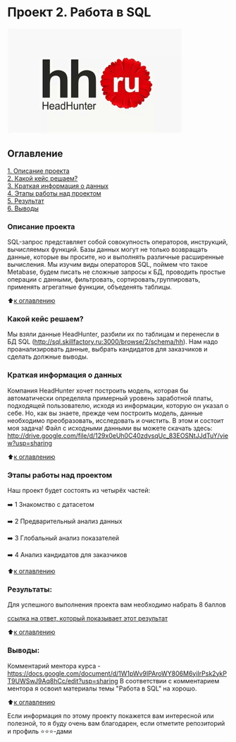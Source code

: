 # Проект 2. Работа в SQL
<img src = https://raw.githubusercontent.com/AndreyRysistov/DatasetsForPandas/main/hh%20label.jpg alt="drawing" style="width:400px;">

## Оглавление  
[1. Описание проекта](https://github.com/vv77v/IDE/tree/master/project_2#описание-проекта)  
[2. Какой кейс решаем?](https://github.com/vv77v/IDE/tree/master/project_2#какой-кейс-решаем)  
[3. Краткая информация о данных](https://github.com/vv77v/IDE/tree/master/project_2#краткая-информация-о-данных)  
[4. Этапы работы над проектом](https://github.com/vv77v/IDE/tree/master/project_2#этапы-работы-над-проектом)  
[5. Результат](https://github.com/vv77v/IDE/tree/master/project_2#результаты)    
[6. Выводы](https://github.com/vv77v/IDE/tree/master/project_2#выводы) 

### Описание проекта    
SQL-запрос представляет собой совокупность операторов, инструкций, вычисляемых функций. Базы данных могут не только возвращать данные, которые вы просите, но и выполнять различные расширенные вычисления. Мы изучим виды операторов SQL, поймем что такое Metabase, будем писать не сложные запросы к БД, проводить простые операции с данными, фильтровать, сортировать,группировать, применять агрегатные функции, объеденять таблицы.

:arrow_up:[к оглавлению](https://github.com/vv77v/IDE/tree/master/project_2#оглавление)


### Какой кейс решаем?    
Мы взяли данные HeadHunter, разбили их по таблицам и перенесли в БД SQL (http://sql.skillfactory.ru:3000/browse/2/schema/hh). Нам надо проанализировать данные, выбрать кандидатов для заказчиков и сделать должные выводы. 



### Краткая информация о данных
Компания HeadHunter хочет построить модель, которая бы автоматически определяла примерный уровень заработной платы, подходящей пользователю, исходя из информации, которую он указал о себе. Но, как вы знаете, прежде чем построить модель, данные необходимо преобразовать, исследовать и очистить. В этом и состоит моя задача!
Файл с исходными данными вы можете скачать здесь: http://drive.google.com/file/d/129x0eUh0C40zdvsqUc_83EOSNtJJdTuY/view?usp=sharing


:arrow_up:[к оглавлению](https://github.com/vv77v/IDE/tree/master/project_2#оглавление)

### Этапы работы над проектом  
Наш проект будет состоять из четырёх частей:

:arrow_right: 1 Знакомство с датасетом

:arrow_right: 2 Предварительный анализ данных

:arrow_right: 3 Глобальный анализ показателей

:arrow_right: 4 Анализ кандидатов для заказчиков


:arrow_up:[к оглавлению](https://github.com/vv77v/IDE/tree/master/project_2#оглавление)


### Результаты:  
Для успешного выполнения проекта вам необходимо набрать 8 баллов

[ссылка на ответ, который показывает этот результат](https://docs.google.com/document/d/1LvMATJIWTeFPeMrHsPv1NKr1l3GR4Z88QJnycO25YVE/edit?usp=sharing)

:arrow_up:[к оглавлению](https://github.com/vv77v/IDE/tree/master/project_2#оглавление)


### Выводы:  
Комментарий ментора курса - https://docs.google.com/document/d/1W1pWv9IPAroWY806M6yiIrPsk2ykPT9UWSwJ9Aq8hCc/edit?usp=sharing
В соответствии с комментарием ментора я освоил материалы темы "Работа в SQL" на хорошо.


:arrow_up:[к оглавлению](https://github.com/vv77v/IDE/tree/master/project_2#оглавление)


Если информация по этому проекту покажется вам интересной или полезной, то я буду очень вам благодарен, если отметите репозиторий и профиль ⭐️⭐️⭐️-дами
